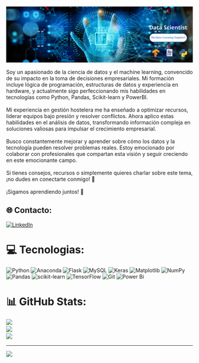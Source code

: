 ![Banner](https://github.com/LuisEduGarcia/LuisEduGarcia/blob/main/Data%20Scientist.png)

Soy un apasionado de la ciencia de datos y el machine learning, convencido de su impacto en la toma de decisiones empresariales. Mi formación incluye lógica de programación, estructuras de datos y experiencia en hardware, y actualmente sigo perfeccionando mis habilidades en tecnologías como Python, Pandas, Scikit-learn y PowerBI.<br><br>Mi experiencia en gestión hostelera me ha enseñado a optimizar recursos, liderar equipos bajo presión y resolver conflictos. Ahora aplico estas habilidades en el análisis de datos, transformando información compleja en soluciones valiosas para impulsar el crecimiento empresarial.<br><br>Busco constantemente mejorar y aprender sobre cómo los datos y la tecnología pueden resolver problemas reales. Estoy emocionado por colaborar con profesionales que compartan esta visión y seguir creciendo en este emocionante campo.<br><br>Si tienes consejos, recursos o simplemente quieres charlar sobre este tema, ¡no dudes en conectarte conmigo! 🤝<br><br>¡Sigamos aprendiendo juntos! 🚀


## 🌐 Contacto:
[![LinkedIn](https://img.shields.io/badge/LinkedIn-%230077B5.svg?logo=linkedin&logoColor=white)](https://www.linkedin.com/in/luis-eduardo-garcia-blanco-148662197/) 

# 💻 Tecnologias:
![Python](https://img.shields.io/badge/python-3670A0?style=for-the-badge&logo=python&logoColor=ffdd54) ![Anaconda](https://img.shields.io/badge/Anaconda-%2344A833.svg?style=for-the-badge&logo=anaconda&logoColor=white) ![Flask](https://img.shields.io/badge/flask-%23000.svg?style=for-the-badge&logo=flask&logoColor=white) ![MySQL](https://img.shields.io/badge/mysql-4479A1.svg?style=for-the-badge&logo=mysql&logoColor=white) ![Keras](https://img.shields.io/badge/Keras-%23D00000.svg?style=for-the-badge&logo=Keras&logoColor=white) ![Matplotlib](https://img.shields.io/badge/Matplotlib-%23ffffff.svg?style=for-the-badge&logo=Matplotlib&logoColor=black) ![NumPy](https://img.shields.io/badge/numpy-%23013243.svg?style=for-the-badge&logo=numpy&logoColor=white) ![Pandas](https://img.shields.io/badge/pandas-%23150458.svg?style=for-the-badge&logo=pandas&logoColor=white) ![scikit-learn](https://img.shields.io/badge/scikit--learn-%23F7931E.svg?style=for-the-badge&logo=scikit-learn&logoColor=white) ![TensorFlow](https://img.shields.io/badge/TensorFlow-%23FF6F00.svg?style=for-the-badge&logo=TensorFlow&logoColor=white) ![Git](https://img.shields.io/badge/git-%23F05033.svg?style=for-the-badge&logo=git&logoColor=white) ![Power Bi](https://img.shields.io/badge/power_bi-F2C811?style=for-the-badge&logo=powerbi&logoColor=black)
# 📊 GitHub Stats:
![](https://github-readme-stats.vercel.app/api?username=LuisEduGarcia&theme=shadow_blue&hide_border=false&include_all_commits=true&count_private=true)<br/>
![](https://github-readme-streak-stats.herokuapp.com/?user=LuisEduGarcia&theme=shadow_blue&hide_border=false)<br/>
![](https://github-readme-stats.vercel.app/api/top-langs/?username=LuisEduGarcia&theme=shadow_blue&hide_border=false&include_all_commits=true&count_private=true&layout=compact)

---
[![](https://visitcount.itsvg.in/api?id=LuisEduGarcia&icon=0&color=1)](https://visitcount.itsvg.in)

<!-- Proudly created with GPRM ( https://gprm.itsvg.in ) -->
